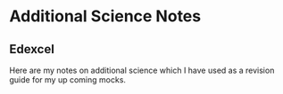 # Additional Science Notes
## Edexcel

Here are my notes on additional science which I have used as a revision guide for my up coming mocks.
